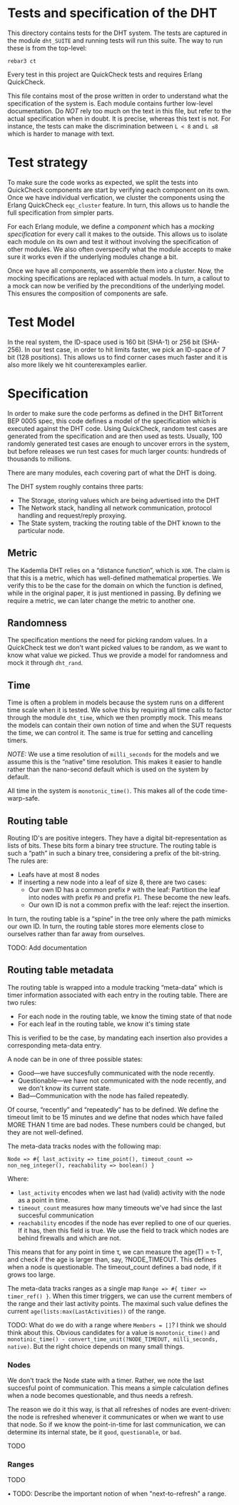 # Tests and specification of the DHT

This directory contains tests for the DHT system. The tests are captured in the module `dht_SUITE` and running tests will run this suite. The way to run these is from the top-level:

	rebar3 ct

Every test in this project are QuickCheck tests and requires Erlang QuickCheck.

This file contains most of the prose written in order to understand what the specification of the system is. Each module contains further low-level documentation. Do *NOT* rely too much on the text in this file, but refer to the actual specification when in doubt. It is precise, whereas this text is not. For instance, the tests can make the discrimination between `L < 8` and `L ≤8` which is harder to manage with text.

# Test strategy

To make sure the code works as expected, we split the tests into QuickCheck components are start by verifying each component on its own. Once we have individual verfication, we cluster the components using the Erlang QuickCheck `eqc_cluster` feature. In turn, this allows us to handle the full specification from simpler parts.

For each Erlang module, we define a *component* which has a *mocking* *specification* for every call it makes to the outside. This allows us to isolate each module on its own and test it without involving the specification of other modules. We also often overspecify what the module accepts to make sure it works even if the underlying modules change a bit.

Once we have all components, we assemble them into a cluster. Now, the mocking specifications are replaced with actual models. In turn, a callout to a mock can now be verified by the preconditions of the underlying model. This ensures the composition of components are safe.

# Test Model

In the real system, the ID-space used is 160 bit (SHA-1) or 256 bit (SHA-256). In our test case, in order to hit limits faster, we pick an ID-space of 7 bit (128 positions). This allows us to find corner cases much faster and it is also more likely we hit counterexamples earlier.

# Specification

In order to make sure the code performs as defined in the DHT BitTorrent BEP 0005 spec, this code defines a model of the specification which is executed against the DHT code. Using QuickCheck, random test cases are generated from the specification and are then used as tests. Usually, 100 randomly generated test cases are enough to uncover errors in the system, but before releases we run test cases for much larger counts: hundreds of thousands to millions.

There are many modules, each covering part of what the DHT is doing.

The DHT system roughly contains three parts:

* The Storage, storing values which are being advertised into the DHT
* The Network stack, handling all network communication, protocol handling and request/reply proxying.
* The State system, tracking the routing table of the DHT known to the particular node.

## Metric

The Kademlia DHT relies on a “distance function”, which is `XOR`. The claim is that this is a metric, which has well-defined mathematical properties. We verify this to be the case for the domain on which the function is defined, while in the original paper, it is just mentioned in passing. By defining we require a metric, we can later change the metric to another one.

## Randomness

The specification mentions the need for picking random values. In a QuickCheck test we don't want picked values to be random, as we want to know what value we picked. Thus we provide a model for randomness and mock it through `dht_rand`.

## Time

Time is often a problem in models because the system runs on a different time scale when it is tested. We solve this by requiring all time calls to factor through the module `dht_time`, which we then promptly mock. This means the models can contain their own notion of time and when the SUT requests the time, we can control it. The same is true for setting and cancelling timers.

*NOTE:* We use a time resolution of `milli_seconds` for the models and we assume this is the “native” time resolution. This makes it easier to handle rather than the nano-second default which is used on the system by default.

All time in the system is `monotonic_time()`. This makes all of the code time-warp-safe.

## Routing table

Routing ID's are positive integers. They have a digital bit-representation as lists of bits. These bits form a binary tree structure. The routing table is such a “path” in such a binary tree, considering a prefix of the bit-string. The rules are:

* Leafs have at most 8 nodes
* If inserting a new node into a leaf of size 8, there are two cases:
	* Our own ID has a common prefix `P` with the leaf: Partition the leaf into nodes with prefix `P0` and prefix `P1`. These become the new leafs.
	* Our own ID is not a common prefix with the leaf: reject the insertion.
	
In turn, the routing table is a “spine” in the tree only where the path mimicks our own ID. In turn, the routing table stores more elements close to ourselves rather than far away from ourselves.

TODO: Add documentation

## Routing table metadata

The routing table is wrapped into a module tracking “meta-data” which is timer information associated with each entry in the routing table. There are two rules:

* For each node in the routing table, we know the timing state of that node
* For each leaf in the routing table, we know it's timing state

This is verified to be the case, by mandating each insertion also provides a corresponding meta-data entry.

A node can be in one of three possible states:

* Good—we have succesfully communicated with the node recently.
* Questionable—we have not communicated with the node recently, and we don't know its current state.
* Bad—Communication with the node has failed repeatedly.

Of course, “recently” and “repeatedly” has to be defined. We define the timeout limit to be 15 minutes and we define that nodes which have failed MORE THAN 1 time are bad nodes. These numbers could be changed, but they are not well-defined.

The meta-data tracks nodes with the following map:

	Node => #{ last_activity => time_point(), timeout_count => non_neg_integer(), reachability => boolean() }
	
Where:

* `last_activity` encodes when we last had (valid) activity with the node as a point in time.
* `timeout_count` measures how many timeouts we've had since the last succesful communication
* `reachability` encodes if the node has ever replied to one of our queries. If it has, then this field is true. We use the field to track which nodes are behind firewalls and which are not.

This means that for any point in time τ, we can measure the age(T) = τ-T, and
check if the age is larger than, say, ?NODE_TIMEOUT. This defines when a node is
questionable. The timeout_count defines a bad node, if it grows too large.

The meta-data tracks ranges as a single map `Range => #{ timer => timer_ref() }`. When this timer triggers,
we can use the current members of the range and their last activity points. The maximal such value defines the current `age(lists:max(LastActivities))` of the range.

TODO: What do we do with a range where `Members = []`? I think we should think about this. Obvious candidates for a value is `monotonic_time()` and `monotinic_time() - convert_time_unit(?NODE_TIMEOUT, milli_seconds, native)`. But the right choice depends on many small things.

### Nodes

We don't track the Node state with a timer. Rather, we note the last succesful point of communication. This means a simple calculation defines when a node becomes questionable, and thus needs a refresh.

The reason we do it this way, is that all refreshes of nodes are event-driven: the node is refreshed whenever it communicates or when we want to use that node. So if we know the point-in-time for last communication, we can determine its internal state, be it `good`, `questionable`, or `bad`.

TODO

### Ranges

TODO

• TODO: Describe the important notion of when "next-to-refresh" a range.

